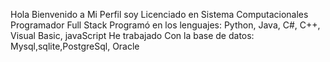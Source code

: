 Hola Bienvenido a Mi  Perfil 
soy Licenciado en Sistema Computacionales
Programador Full Stack 
Programó en los lenguajes: Python, Java, C#, C++, Visual Basic, javaScript
He trabajado Con la base de datos: Mysql,sqlite,PostgreSql, Oracle
